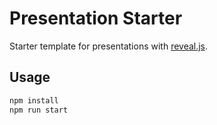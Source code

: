 # Presentation Starter

Starter template for presentations with [reveal.js](https://revealjs.com/).

## Usage

```bash
npm install
npm run start
```
